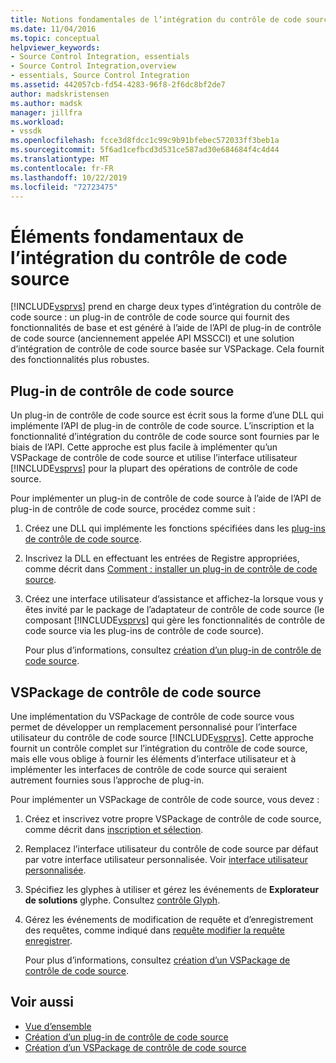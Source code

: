 ```yaml
---
title: Notions fondamentales de l’intégration du contrôle de code source | Microsoft Docs
ms.date: 11/04/2016
ms.topic: conceptual
helpviewer_keywords:
- Source Control Integration, essentials
- Source Control Integration,overview
- essentials, Source Control Integration
ms.assetid: 442057cb-fd54-4283-96f8-2f6dc8bf2de7
author: madskristensen
ms.author: madsk
manager: jillfra
ms.workload:
- vssdk
ms.openlocfilehash: fcce3d8fdcc1c99c9b91bfebec572033ff3beb1a
ms.sourcegitcommit: 5f6ad1cefbcd3d531ce587ad30e684684f4c4d44
ms.translationtype: MT
ms.contentlocale: fr-FR
ms.lasthandoff: 10/22/2019
ms.locfileid: "72723475"
---
```

# <a name="source-control-integration-essentials"></a>Éléments fondamentaux de l’intégration du contrôle de code source
[!INCLUDE[vsprvs](../../code-quality/includes/vsprvs_md.md)] prend en charge deux types d’intégration du contrôle de code source : un plug-in de contrôle de code source qui fournit des fonctionnalités de base et est généré à l’aide de l’API de plug-in de contrôle de code source (anciennement appelée API MSSCCI) et une solution d’intégration de contrôle de code source basée sur VSPackage. Cela fournit des fonctionnalités plus robustes.

## <a name="source-control-plug-in"></a>Plug-in de contrôle de code source
 Un plug-in de contrôle de code source est écrit sous la forme d’une DLL qui implémente l’API de plug-in de contrôle de code source. L’inscription et la fonctionnalité d’intégration du contrôle de code source sont fournies par le biais de l’API. Cette approche est plus facile à implémenter qu’un VSPackage de contrôle de code source et utilise l’interface utilisateur [!INCLUDE[vsprvs](../../code-quality/includes/vsprvs_md.md)] pour la plupart des opérations de contrôle de code source.

 Pour implémenter un plug-in de contrôle de code source à l’aide de l’API de plug-in de contrôle de code source, procédez comme suit :

1. Créez une DLL qui implémente les fonctions spécifiées dans les [plug-ins de contrôle de code source](../../extensibility/source-control-plug-ins.md).

2. Inscrivez la DLL en effectuant les entrées de Registre appropriées, comme décrit dans [Comment : installer un plug-in de contrôle de code source](../../extensibility/internals/how-to-install-a-source-control-plug-in.md).

3. Créez une interface utilisateur d’assistance et affichez-la lorsque vous y êtes invité par le package de l’adaptateur de contrôle de code source (le composant [!INCLUDE[vsprvs](../../code-quality/includes/vsprvs_md.md)] qui gère les fonctionnalités de contrôle de code source via les plug-ins de contrôle de code source).

   Pour plus d’informations, consultez [création d’un plug-in de contrôle de code source](../../extensibility/internals/creating-a-source-control-plug-in.md).

## <a name="source-control-vspackage"></a>VSPackage de contrôle de code source
 Une implémentation du VSPackage de contrôle de code source vous permet de développer un remplacement personnalisé pour l’interface utilisateur du contrôle de code source [!INCLUDE[vsprvs](../../code-quality/includes/vsprvs_md.md)]. Cette approche fournit un contrôle complet sur l’intégration du contrôle de code source, mais elle vous oblige à fournir les éléments d’interface utilisateur et à implémenter les interfaces de contrôle de code source qui seraient autrement fournies sous l’approche de plug-in.

 Pour implémenter un VSPackage de contrôle de code source, vous devez :

1. Créez et inscrivez votre propre VSPackage de contrôle de code source, comme décrit dans [inscription et sélection](../../extensibility/internals/registration-and-selection-source-control-vspackage.md).

2. Remplacez l’interface utilisateur du contrôle de code source par défaut par votre interface utilisateur personnalisée. Voir [interface utilisateur personnalisée](../../extensibility/internals/custom-user-interface-source-control-vspackage.md).

3. Spécifiez les glyphes à utiliser et gérez les événements de **Explorateur de solutions** glyphe. Consultez [contrôle Glyph](../../extensibility/internals/glyph-control-source-control-vspackage.md).

4. Gérez les événements de modification de requête et d’enregistrement des requêtes, comme indiqué dans [requête modifier la requête enregistrer](../../extensibility/internals/query-edit-query-save-source-control-vspackage.md).

   Pour plus d’informations, consultez [création d’un VSPackage de contrôle de code source](../../extensibility/internals/creating-a-source-control-vspackage.md).

## <a name="see-also"></a>Voir aussi
- [Vue d’ensemble](../../extensibility/internals/source-control-integration-overview.md)
- [Création d’un plug-in de contrôle de code source](../../extensibility/internals/creating-a-source-control-plug-in.md)
- [Création d’un VSPackage de contrôle de code source](../../extensibility/internals/creating-a-source-control-vspackage.md)